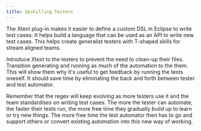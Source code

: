 ```yaml
---
title: Upskilling Testers
---
```


The Xtext plug-in makes it easier to define a custom DSL in Eclipse to write test cases. It helps build a language that can be used as an API to write new test cases. This helps create generalist testers with T-shaped skills for stream aligned teams.

Introduce Xtext to the testers to prevent the need to clean-up their files. Transition generating and running as much of the automation to the them. This will show them why it's useful to get feedback by running the tests oneself. It should save time by eliminating the back and forth between tester and test automator. 

Remember that the regex will keep evolving as more testers use it and the team standardises on writing test cases. The more the tester can automate, the faster their tests run, the more free time they gradually build up to learn or try new things. The more free time the test automator then has to go and support others or convert existing automation into this new way of working. 